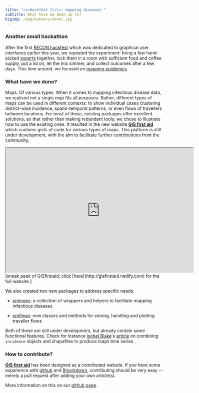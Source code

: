 ```yaml
---
title: "<i>Hackfest 2</i>: mapping diseases "
subtitle: What have we been up to?
bigimg: /img/banners/devel.jpg
---
```



### Another small hackathon

After the first [RECON hackfest](http://www.repidemicsconsortium.org/hackfest1/)
which was dedicated to graphical user interfaces earlier this year, we repeated
the experiment: bring a few hand-picked
[experts](http://www.repidemicsconsortium.org/hackfest2/#participants) together,
lock them in a room with sufficient food and coffee supply, put a lid on, let
the mix simmer, and collect outcomes after a few days. This time around, we
focused on [mapping epidemics](http://www.repidemicsconsortium.org/hackfest2/).




### What have we done?

Maps. Of various types. When it comes to mapping infectious disease data, we
realised not a single map fits all purposes. Rather, different types of maps can
be used in different contexts: to show individual cases clustering district-wise
incidence, spatio-temporal patterns, or even flows of travellers between
locations. For most of these, existing packages offer excellent solutions, so
that rather than making redundant tools, we chose to illustrate how to use the
existing ones. It resulted in the new website [**GIS first
aid**](https://gisfirstaid.netlify.com/) which contains gists of code for
various types of maps. This platform is still under development, with the aim to
facilitate further contributions from the community.

<iframe src="https://gisfirstaid.netlify.com/" width="600" height="400">
	Snapshot of https://gisfirstaid.netlify.com/.
</iframe>
[sneak peek of GISfirstaid; click [here](http://gisfirstaid.netlify.com) for the full website ]

We also created two new packages to address specific needs:

* [*epimaps*](https://github.com/reconhub/epimaps): a collection of wrappers and
  helpers to facilitate mapping infectious diseases

* [*epiflows*](https://github.com/reconhub/epiflows): new classes and methods
  for storing, handling and plotting traveller flows

Both of these are still under development, but already contain some functional
features. Check for instance [Isobel
Blake](http://www.imperial.ac.uk/people/isobel.blake)'s
[article](http://gisfirstaid.netlify.com/2017/08/30/stplot/) on combining
`incidence` objects and shapefiles to produce maps time series.




### How to contribute?

[**GIS first aid**](https://gisfirstaid.netlify.com/) has been designed as a
contributed website. If you have some experience with
[github](https://github.com/) and [Rmarkdown](http://rmarkdown.rstudio.com/),
contributing should be very easy -- merely a pull request after adding your own
article(s).

More information on this on our [github
page](https://github.com/reconhub/gisfirstaid).